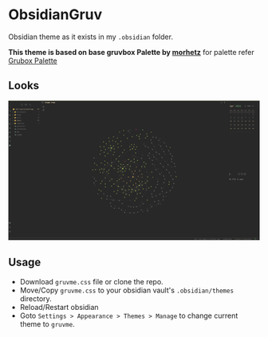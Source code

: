 # ObsidianGruv
Obsidian theme as it exists in my `.obsidian` folder.

**This theme is based on base gruvbox Palette by [morhetz](https://github.com/morhetz/gruvbox)**
for palette refer [Grubox Palette](https://github.com/morhetz/gruvbox#palette)

## Looks
![](Screenshots/obsidian.png)

## Usage
- Download `gruvme.css` file or clone the repo.
- Move/Copy `gruvme.css` to your obsidian vault's `.obsidian/themes` directory.
- Reload/Restart obsidian
- Goto `Settings > Appearance > Themes > Manage` to change current theme to `gruvme`. 
